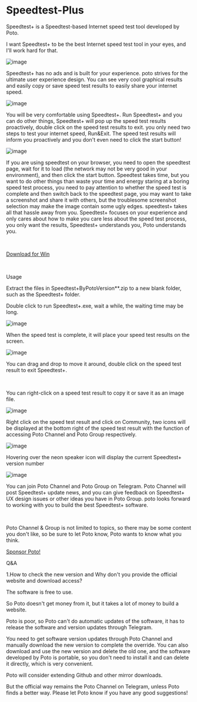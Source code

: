 # Speedtest-Plus

Speedtest+ is a Speedtest-based Internet speed test tool developed by Poto. 

I want Speedtest+ to be the best Internet speed test tool in your eyes, and I'll work hard for that.

![image](https://user-images.githubusercontent.com/59009389/209684141-2753f001-a9e1-473f-a793-850030fea284.png)


Speedtest+ has no ads and is built for your experience. poto strives for the ultimate user experience design. You can see very cool graphical results and easily copy or save speed test results to easily share your internet speed.

![image](https://user-images.githubusercontent.com/59009389/209684150-20e1b381-0088-43f0-8cbc-5306e0328924.png)


You will be very comfortable using Speedtest+. Run Speedtest+ and you can do other things, Speedtest+ will pop up the speed test results proactively, double click on the speed test results to exit. you only need two steps to test your internet speed, Run&Exit. The speed test results will inform you proactively and you don't even need to click the start button!

![image](https://user-images.githubusercontent.com/59009389/209684163-62236c3d-8a45-4ab5-83c6-2ba017b10b26.png)


If you are using speedtest on your browser, you need to open the speedtest page, wait for it to load (the network may not be very good in your environment), and then click the start button. Speedtest takes time, but you want to do other things than waste your time and energy staring at a boring speed test process, you need to pay attention to whether the speed test is complete and then switch back to the speedtest page, you may want to take a screenshot and share it with others, but the troublesome screenshot selection may make the image contain some ugly edges. speedtest+ takes all that hassle away from you. Speedtest+ focuses on your experience and only cares about how to make you care less about the speed test process, you only want the results, Speedtest+ understands you, Poto understands you.

​

[Download for Win](https://t.me/PotoChannel/169)

​​

Usage

Extract the files in Speedtest+ByPotoVersion**.zip to a new blank folder, such as the Speedtest+ folder.



Double click to run Speedtest+.exe, wait a while, the waiting time may be long.

![image](https://user-images.githubusercontent.com/59009389/209684176-0f5fb063-7014-4ce5-bc8f-3266acded892.png)




When the speed test is complete, it will place your speed test results on the screen.

![image](https://user-images.githubusercontent.com/59009389/209684194-8b6b27bb-512e-4a6a-927b-932dd3c52b88.png)




You can drag and drop to move it around, double click on the speed test result to exit Speedtest+.

​

You can right-click on a speed test result to copy it or save it as an image file.

![image](https://user-images.githubusercontent.com/59009389/209684211-a91e53e0-3e79-49f9-b170-d41403c2dcb7.png)




Right click on the speed test result and click on Community, two icons will be displayed at the bottom right of the speed test result with the function of accessing Poto Channel and Poto Group respectively.

![image](https://user-images.githubusercontent.com/59009389/209684230-2832a240-779c-4433-b69b-ebfcaa746930.png)






Hovering over the neon speaker icon will display the current Speedtest+ version number

![image](https://user-images.githubusercontent.com/59009389/209684244-851ed0af-d960-41bb-ad25-ea014e5ef27b.png)




You can join Poto Channel and Poto Group on Telegram. Poto Channel will post Speedtest+ update news, and you can give feedback on Speedtest+ UX design issues or other ideas you have in Poto Group. poto looks forward to working with you to build the best Speedtest+ software.

​

Poto Channel & Group is not limited to topics, so there may be some content you don't like, so be sure to let Poto know, Poto wants to know what you think.



[Sponsor Poto!](https://ko-fi.com/ispoto)



Q&A


1.How to check the new version and Why don't you provide the official website and download access?

The software is free to use.

So Poto doesn't get money from it, but it takes a lot of money to build a website. 

Poto is poor, so Poto can't do automatic updates of the software, it has to release the software and version updates through Telegram.

You need to get software version updates through Poto Channel and manually download the new version to complete the override. You can also download and use the new version and delete the old one, and the software developed by Poto is portable, so you don't need to install it and can delete it directly, which is very convenient.

Poto will consider extending Github and other mirror downloads.

But the official way remains the Poto Channel on Telegram, unless Poto finds a better way. Please let Poto know if you have any good suggestions!

​
